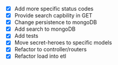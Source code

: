 -   [x] Add more specific status codes
-   [x] Provide search capbility in GET
-   [x] Change persistence to mongoDB
-   [x] Add search to mongoDB
-   [x] Add tests
-   [x] Move secret-heroes to specific models
-   [x] Refactor to controller/routers
-   [x] Refactor load into etl
